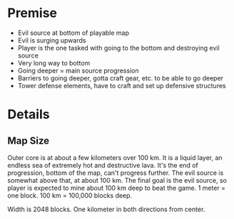 # Premise

- Evil source at bottom of playable map
- Evil is surging upwards
- Player is the one tasked with going to the bottom and destroying evil source
- Very long way to bottom
- Going deeper = main source progression
- Barriers to going deeper, gotta craft gear, etc. to be able to go deeper
- Tower defense elements, have to craft and set up defensive structures

# Details

## Map Size

Outer core is at about a few kilometers over 100 km.
It is a liquid layer, an endless sea of extremely hot and destructive lava.
It's the end of progression, bottom of the map, can't progress further.
The evil source is somewhat above that, at about 100 km.
The final goal is the evil source, so player is expected to mine about 100 km deep to beat the game.
1 meter = one block. 100 km = 100,000 blocks deep.

Width is 2048 blocks. One kilometer in both directions from center.
